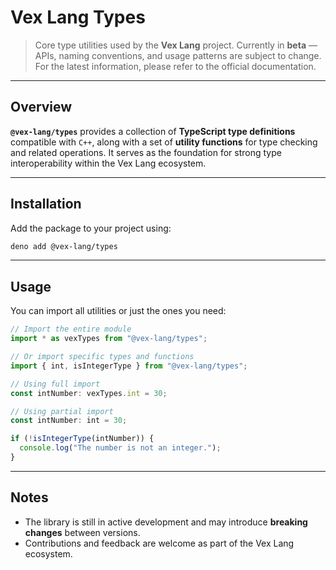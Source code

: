 
# Vex Lang Types

> Core type utilities used by the **Vex Lang** project.
> Currently in **beta** — APIs, naming conventions, and usage patterns are subject to change.
> For the latest information, please refer to the official documentation.

---

## Overview

**`@vex-lang/types`** provides a collection of **TypeScript type definitions** compatible with `C++`, along with a set of **utility functions** for type checking and related operations.
It serves as the foundation for strong type interoperability within the Vex Lang ecosystem.

---

## Installation

Add the package to your project using:

```bash
deno add @vex-lang/types
```

---

## Usage

You can import all utilities or just the ones you need:

```typescript
// Import the entire module
import * as vexTypes from "@vex-lang/types";

// Or import specific types and functions
import { int, isIntegerType } from "@vex-lang/types";

// Using full import
const intNumber: vexTypes.int = 30;

// Using partial import
const intNumber: int = 30;

if (!isIntegerType(intNumber)) {
  console.log("The number is not an integer.");
}
```

---

## Notes

* The library is still in active development and may introduce **breaking changes** between versions.
* Contributions and feedback are welcome as part of the Vex Lang ecosystem.

